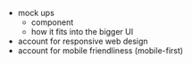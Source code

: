 - mock ups
	- component
	- how it fits into the bigger UI
- account for responsive web design
- account for mobile friendliness (mobile-first)
